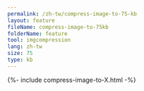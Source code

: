 ```yaml
---
permalink: /zh-tw/compress-image-to-75-kb
layout: feature
fileName: compress-image-to-75kb
folderName: feature
tool: imgcompression
lang: zh-tw
size: 75
type: kb
---
```


{%- include compress-image-to-X.html -%}
